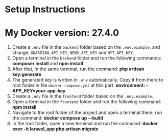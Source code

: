 # Setup Instructions

# My Docker version: 27.4.0

1. Create a `.env` file in the `backend` folder based on the `.env.example`, and change: `GUARDIAN_API_KEY`, `NEWS_API_KEY` and `NYT_API_KEY`.
2. Open a terminal in the `backend` folder and run the following commands: **composer install** and **npm install**
3. After that, in the same terminal, run the command: **php artisan key:generate**
4. The generated key is written in `.env` automatically. Copy it from there to root folder in file `docker-compose.yml` at this part: **environment: - APP_KEY=your-app-key**
5. Create a `.env` file in the `frontend` folder based on the `.env.example`.
6. Open a terminal in the `frontend` folder and run the following command: **npm install**
7. Navigate to the root folder of the project and open a terminal there, run the command: **docker compose up --build**
8. In the root folder, open a new terminal and run the command: **docker exec -it laravel_app php artisan migrate**
